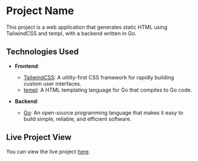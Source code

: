 # Project Name

This project is a web application that generates static HTML using TailwindCSS and templ, with a backend written in Go.

## Technologies Used

- **Frontend**:

  - [TailwindCSS](https://tailwindcss.com/): A utility-first CSS framework for rapidly building custom user interfaces.
  - [templ](https://github.com/a-h/templ): A HTML templating language for Go that compiles to Go code.

- **Backend**:
  - [Go](https://golang.org/): An open-source programming language that makes it easy to build simple, reliable, and efficient software.

## Live Project View

You can view the live project [here](https://resume.patientpadawan.dev/).
